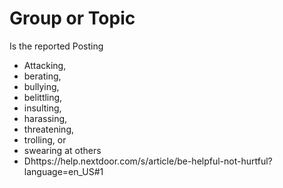 # Group or Topic

Is the reported Posting
* Attacking, 
* berating, 
* bullying, 
* belittling, 
* insulting, 
* harassing, 
* threatening, 
* trolling, or 
* swearing at others
* Dhttps://help.nextdoor.com/s/article/be-helpful-not-hurtful?language=en_US#1

<!--stackedit_data:
eyJoaXN0b3J5IjpbMTE5Nzg5ODA5MV19
-->